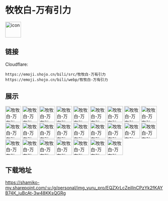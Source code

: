 # 牧牧白-万有引力
<img src="https://emoji.shojo.cn/bili/src/牧牧白-万有引力/icon.png" width="50" height="50" alt="icon">

## 链接
Cloudflare:
```
https://emoji.shojo.cn/bili/src/牧牧白-万有引力
https://emoji.shojo.cn/bili/webp/牧牧白-万有引力
```
## 展示
<img src="https://emoji.shojo.cn/bili/src/牧牧白-万有引力/牧牧白-万有引力-快逃.png" width="50" height="50" alt="牧牧白-万有引力-快逃">
<img src="https://emoji.shojo.cn/bili/src/牧牧白-万有引力/牧牧白-万有引力-哈哈.png" width="50" height="50" alt="牧牧白-万有引力-哈哈">
<img src="https://emoji.shojo.cn/bili/src/牧牧白-万有引力/牧牧白-万有引力-好那个哦.png" width="50" height="50" alt="牧牧白-万有引力-好那个哦">
<img src="https://emoji.shojo.cn/bili/src/牧牧白-万有引力/牧牧白-万有引力-急了.png" width="50" height="50" alt="牧牧白-万有引力-急了">
<img src="https://emoji.shojo.cn/bili/src/牧牧白-万有引力/牧牧白-万有引力-kisskiss.png" width="50" height="50" alt="牧牧白-万有引力-kisskiss">
<img src="https://emoji.shojo.cn/bili/src/牧牧白-万有引力/牧牧白-万有引力-还能说话吗.png" width="50" height="50" alt="牧牧白-万有引力-还能说话吗">
<img src="https://emoji.shojo.cn/bili/src/牧牧白-万有引力/牧牧白-万有引力-寄！.png" width="50" height="50" alt="牧牧白-万有引力-寄！">
<img src="https://emoji.shojo.cn/bili/src/牧牧白-万有引力/牧牧白-万有引力-投降啦.png" width="50" height="50" alt="牧牧白-万有引力-投降啦">
<img src="https://emoji.shojo.cn/bili/src/牧牧白-万有引力/牧牧白-万有引力-已取证.png" width="50" height="50" alt="牧牧白-万有引力-已取证">
<img src="https://emoji.shojo.cn/bili/src/牧牧白-万有引力/牧牧白-万有引力-我来背锅.png" width="50" height="50" alt="牧牧白-万有引力-我来背锅">
<img src="https://emoji.shojo.cn/bili/src/牧牧白-万有引力/牧牧白-万有引力-私密马三.png" width="50" height="50" alt="牧牧白-万有引力-私密马三">
<img src="https://emoji.shojo.cn/bili/src/牧牧白-万有引力/牧牧白-万有引力-妈！.png" width="50" height="50" alt="牧牧白-万有引力-妈！">
<img src="https://emoji.shojo.cn/bili/src/牧牧白-万有引力/牧牧白-万有引力-老婆.png" width="50" height="50" alt="牧牧白-万有引力-老婆">
<img src="https://emoji.shojo.cn/bili/src/牧牧白-万有引力/牧牧白-万有引力-我回来了.png" width="50" height="50" alt="牧牧白-万有引力-我回来了">
<img src="https://emoji.shojo.cn/bili/src/牧牧白-万有引力/牧牧白-万有引力-大小姐咋了.png" width="50" height="50" alt="牧牧白-万有引力-大小姐咋了">
<img src="https://emoji.shojo.cn/bili/src/牧牧白-万有引力/牧牧白-万有引力-？.png" width="50" height="50" alt="牧牧白-万有引力-？">
<img src="https://emoji.shojo.cn/bili/src/牧牧白-万有引力/牧牧白-万有引力-赢！.png" width="50" height="50" alt="牧牧白-万有引力-赢！">
<img src="https://emoji.shojo.cn/bili/src/牧牧白-万有引力/牧牧白-万有引力-好吧.png" width="50" height="50" alt="牧牧白-万有引力-好吧">
<img src="https://emoji.shojo.cn/bili/src/牧牧白-万有引力/牧牧白-万有引力-啊？.png" width="50" height="50" alt="牧牧白-万有引力-啊？">
<img src="https://emoji.shojo.cn/bili/src/牧牧白-万有引力/牧牧白-万有引力-不吃这套.png" width="50" height="50" alt="牧牧白-万有引力-不吃这套">
<img src="https://emoji.shojo.cn/bili/src/牧牧白-万有引力/牧牧白-万有引力-给我白嫖.png" width="50" height="50" alt="牧牧白-万有引力-给我白嫖">
<img src="https://emoji.shojo.cn/bili/src/牧牧白-万有引力/牧牧白-万有引力-鬼！.png" width="50" height="50" alt="牧牧白-万有引力-鬼！">
<img src="https://emoji.shojo.cn/bili/src/牧牧白-万有引力/牧牧白-万有引力-V50.png" width="50" height="50" alt="牧牧白-万有引力-V50">
<img src="https://emoji.shojo.cn/bili/src/牧牧白-万有引力/牧牧白-万有引力-嘘.png" width="50" height="50" alt="牧牧白-万有引力-嘘">
<img src="https://emoji.shojo.cn/bili/src/牧牧白-万有引力/牧牧白-万有引力-走开！.png" width="50" height="50" alt="牧牧白-万有引力-走开！">

## 下载地址

https://shamiko-my.sharepoint.com/:u:/g/personal/img_yuru_pro/EQZXrLcZeilInCPzYk2fKAYB74K_iuBcAt-3w48KKsQGRg